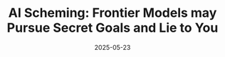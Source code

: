 ---
layout: page
title: "AI Scheming: Frontier Models may Pursue Secret Goals and Lie to You"
presenter:
  - Xun Liu
date: 2025-05-23
tldr: This talk introduces the concept of AI scheming and discusses two paper under this topic, with the focus on in-context scheming and harmfulness sandbagging for each.
pdf_link: /assets/pdf/20250523_Scheming_Reading_XunLIU.pdf
---